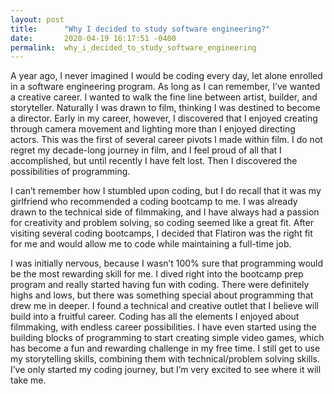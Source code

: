 ```yaml
---
layout: post
title:      "Why I decided to study software engineering?"
date:       2020-04-19 16:17:51 -0400
permalink:  why_i_decided_to_study_software_engineering
---
```


    
   A year ago, I never imagined I would be coding every day, let alone enrolled in a software engineering program. As long as I can remember, I’ve wanted a creative career. I wanted to walk the fine line between artist, builder, and storyteller. Naturally I was drawn to film, thinking I was destined to become a director. Early in my career, however, I discovered that I enjoyed creating through camera movement and lighting more than I enjoyed directing actors. This was the first of several career pivots I made within film. I do not regret my decade-long journey in film, and I feel proud of all that I accomplished, but until recently I have felt lost. Then I discovered the possibilities of programming. 
	
   I can’t remember how I stumbled upon coding, but I do recall that it was my girlfriend who recommended a coding bootcamp to me. I was already drawn to the technical side of filmmaking, and I have always had a passion for creativity and problem solving, so coding seemed like a great fit. After visiting several coding bootcamps, I decided that Flatiron was the right fit for me and would allow me to code while maintaining a full-time job. 

   I was initially nervous, because I wasn’t 100% sure that programming would be the most rewarding skill for me. I dived right into the bootcamp prep program and really started having fun with coding. There were definitely highs and lows, but there was something special about programming that drew me in deeper. I found a technical and creative outlet that I believe will build into a fruitful career. Coding has all the elements I enjoyed about filmmaking, with endless career possibilities. I have even started using the building blocks of programming to start creating simple video games, which has become a fun and rewarding challenge in my free time. I still get to use my storytelling skills, combining them with technical/problem solving skills. I’ve only started my coding journey, but I’m very excited to see where it will take me.
